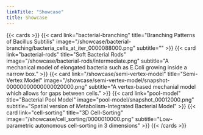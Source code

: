 ```yaml
---
linkTitle: "Showcase"
title: Showcase
---
```


{{< cards >}}
    <!-- {{<
        card link="cr_trichome"
        title=`cr_trichome`
        image="/showcase/cr_trichome/cr_trichome_end.png"
        subtitle="Turing Patterns on the leaf of Arabidopsis Thaliana"
    >}} -->
    {{<
        card link="bacterial-branching"
        title="Branching Patterns of Bacillus Subtilis"
        image="/showcase/bacterial-branching/bacteria_cells_at_iter_0000088000.png"
        subtitle=""
    >}}
    {{<
        card link="bacterial-rods"
        title="Soft Bacterial Rods"
        image="/showcase/bacterial-rods/intermediate.png"
        subtitle="A mechanical model of elongated bacteria such as E.Coli growing inside a narrow box."
    >}}
    <!-- {{<
        card link="autophagy-protein-clustering"
        title="Autophagy Protein Clustering"
        image="/showcase/autophagy-protein-clustering/with-avidity/snapshot_00040000.png"
        subtitle="ATG11 and ATG19 Particles phase-separate and form Clusters on the surface of a Cargo which initiate the autophagy process."
    >}} -->
    {{<
        card link="/showcase/semi-vertex-model"
        title="Semi-Vertex Model"
        image="/showcase/semi-vertex-model/snapshot-00000000000000020000.png"
        subtitle="A vertex-based mechanial model which allows for gaps between cells."
    >}}
    {{<
        card link="pool-model"
        title="Bacterial Pool Model"
        image="pool-model/snapshot_00012000.png"
        subtitle="Spatial version of Metabolism-Integrated Bacterial Model"
    >}}
    {{<
        card link="cell-sorting"
        title="3D Cell-Sorting"
        image="/showcase/cell_sorting/0000010000.png"
        subtitle="Low-parametric autonomous cell-sorting in 3 dimensions"
    >}}
{{< /cards >}}
